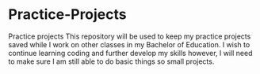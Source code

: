 # Practice-Projects
Practice projects 
This repository will be used to keep my practice projects saved while I work on other classes in my Bachelor of Education. I wish to continue learning coding and further develop my skills however, I will need to make sure I am still able to do basic things so small projects.

